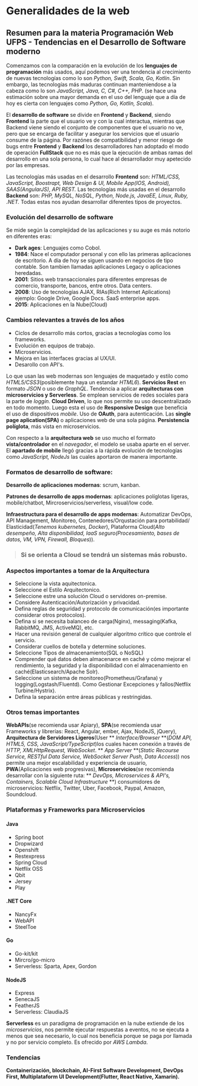 # Generalidades de la web
## Resumen para la materia Programación Web UFPS - Tendencias en el Desarrollo de Software moderno

Comenzamos con la comparación en la evolución de los **lenguajes de programación** más usados, aquí podemos ver una tendencia al crecimiento de nuevas tecnologías como lo son *Python, Swift, Scala, Go, Kotlin*. Sin embargo, las tecnologías más maduras continuan manteniendose a la cabeza como lo son *JavaScript, Java, C, C#, C++, PHP*.
(se hace una estimación sobre una mayor demanda en el uso del lenguaje que a día de hoy es cierta con lenguajes como *Python, Go, Kotlin, Scala*).

El **desarrollo de software** se divide en **Frontend** y **Backend**, siendo **Frontend** la parte que el usuario ve y con la cual interactua, mientras que Backend viene siendo el conjunto de componentes que el usuario no ve, pero que se encarga de facilitar y asegurar los servicios que el usuario consume de la página. Por razónes de compatibilidad y menor riesgo de bugs entre **Frontend** y **Backend** los desarrolladores han adoptado el modo de operación **FullStack** que no es más que la ejecución de ambas ramas del desarrollo en una sola persona, lo cual hace al desarrollador muy apetecido por las empresas.

Las tecnologías más usadas en el desarrollo **Frontend** son: *HTML/CSS, JavaScript, Boostrapt, Web Design & UI, Mobile App(IOS, Android), SAAS(AngularJS), API REST.*
Las tecnologías más usadas en el desarrollo **Backend** son: *PHP, MySQL, NoSQL, Python, Node.js, JavaEE, Linux, Ruby, .NET.*
Todas estas nos ayudan desarrollar diferentes tipos de proyectos.

### Evolución del desarrollo de software
Se mide según la complejidad de las aplicaciones y su auge es más notorio en diferentes eras:
- **Dark ages**: Lenguajes como Cobol.
- **1984**: Nace el computador personal y con ello las primeras aplicaciones de escritorio.
A día de hoy se siguen usando en negocios de tipo contable. Son tambien llamadas aplicaciones Legacy o aplicaciones heredadas.
- **2001**: Sitios web transaccionales para diferentes empresas de comercio, transporte, bancos, entre otros. Data centers.
- **2008**: Uso de tecnologías AJAX, RIAs(Rich Internet Aplications) ejemplo: Google Drive, Google Docs. SaaS enterprise apps.
- **2015**: Aplicaciones en la Nube(Cloud)

### Cambios relevantes a través de los años
- Ciclos de desarrollo más cortos, gracias a tecnologías como los frameworks.
- Evolución en equipos de trabajo.
- Microservicios.
- Mejora en las interfaces gracias al UX/UI.
- Desarollo con API's.

Lo que usan las web modernas son lenguajes de maquetado y estilo como *HTML5/CSS3*(posiblemente haya un estandar *HTML6*). **Servicios Rest** en formato *JSON* o uso de *GraphQL*. Tendencia a aplicar **arquitecturas con microservicios y Serverless**. Se emplean servicios de redes sociales para la parte de *loggin*. **Cloud Driven**, lo que nos permite su uso descentralizado en todo momento. Luego esta el uso de **Responsive Design** que beneficia el uso de dispositivos *mobile*. Uso de **OAuth**, para autenticación. Las **single page aplication(SPA)** o aplicaciones web de una sola página. **Persistencia políglota**, más vista en microservicios.

Con respecto a la **arquitectura web** se uso mucho el formato **vista/controlador** en el *navegador*, el modelo se usaba aparte en el server.
El **apartado de mobile** llegó gracias a la rápida evolución de tecnologías como *JavaScript, NodeJs* las cuales aportaron de manera importante.

### Formatos de desarrollo de software: 
**Desarrollo de aplicaciones modernas**: scrum, kanban.

**Patrones de desarrollo de apps modernas**: aplicaciones políglotas ligeras, mobile/chatbot, Mircroservicios/serverless, visual/low code.

**Infraestructura para el desarrollo de apps modernas**: Automatizar DevOps, API Management, Monitoreo, Contenedores/Orqustación para portabilidad/ Elasticidad(*Tenemos kubernetes, Docker*), Plataforma Cloud(*Alto desempeño, Alta disponibilidad, IaaS seguro(Procesamiento, bases de datos, VM, VPN, Firewall, Bloques*)).

> ### Si se orienta a Cloud se tendrá un sistemas más robusto.

### Aspectos importantes a tomar de la Arquitectura
- Seleccione la vista aquitectonica.
- Seleccione el Estilo Arquitectonico.
- Seleccione estre una solución Cloud o servidores on-premise.
- Considere Autenticación/Autorización y privacidad.
- Defina reglas de seguridad y protocolo de comunicación(es importante considerar otros protocolos).
- Defina si se necesita balanceo de carga(Nginx), messaging(Kafka, RabbitMQ, JMS, ActiveMQ), etc.
- Hacer una revisión general de cualquier algoritmo crítico que controle el servicio.
- Considerar cuellos de botella y determine soluciones.
- Seleccione Tipos de almacenamiento(SQL o NoSQL)
- Comprender qué datos deben almacenarce en caché y cómo mejorar el rendimiento, la seguridad y la disponibilidad con el almacenamiento en caché(Elasticsearch/Apache Solr).
- Seleccione un sistema de monitoreo(Prometheus/Grafana) y logging(Logstash/Fluentd). Como Gestionar Excepciones y fallos(Netflix Turbine/Hystrix).
- Defina la separación entre áreas públicas y restringidas.

### Otros temas importantes
**WebAPIs**(se recomienda usar Apiary), **SPA**(se recomienda usar Frameworks y librerías: React, Angular, ember, Ajax, NodeJS, jQuery), **Arquitectura de Servidores Ligeros**(User ** *Interface/Browser* **(*DOM API, HTML5, CSS, JavaScript/TypeScript*)los cuales hacen conexión a través de *HTTP, XMLHttpRequest, WebSocket*. ** *App Server* **(*Static Recourse Service, RESTful Data Service, WebSocket Server Push, Data Access*)) nos permite una mejor escalabilidad y experiencia de usuario, **PWA**(Aplicaciones web progresivas), **Microservicios**(se recomienda desarrollar con la siguiente ruta: ** *DevOps, Microservices & API's, Containers, Scalable Cloud Infrastructure* **) consumidores de microservicios: Netflix, Twitter, Uber, Facebook, Paypal, Amazon, Soundcloud.

### Plataformas y Frameworks para Microservicios
#### Java
- Spring boot
- Dropwizard
- Openshift
- Restexpress
- Spring Cloud
- Netflix OSS
- Qbit
- Jersey
- Play
#### .NET Core
- NancyFx
- WebAPI
- SteelToe
#### Go
- Go-kit/kit
- Mircro/go-micro
- Serverless: Sparta, Apex, Gordon
#### NodeJS
- Express
- SenecaJS
- FeatherJS
- Serverless: ClaudiaJS

**Serverless** es un paradigma de programación en la nube extiende de los *microservicios*, nos permite ejecutar respuestas a eventos, no se ejecuta a menos que sea necesario, lo cual nos beneficia porque se paga por llamada y no por servicio completo. Es ofrecido por *AWS Lambda*.
### Tendencias
**Containerización, blockchain, AI-First Software Development, DevOps First, Multiplataform UI Development(Flutter,  React Native, Xamarin).**
